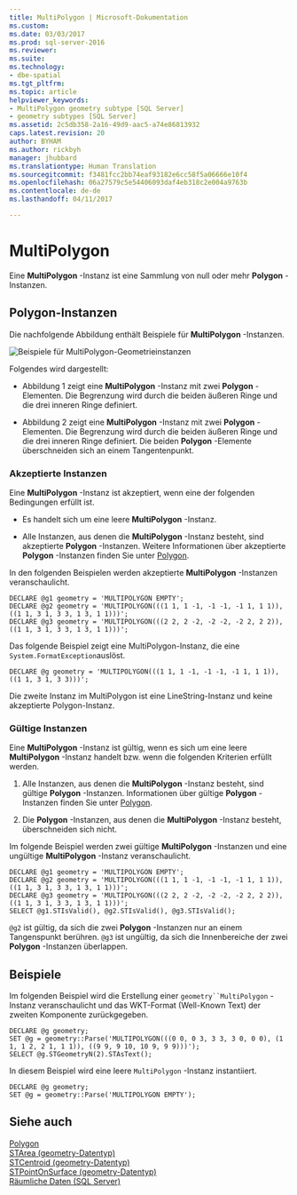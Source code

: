 ```yaml
---
title: MultiPolygon | Microsoft-Dokumentation
ms.custom: 
ms.date: 03/03/2017
ms.prod: sql-server-2016
ms.reviewer: 
ms.suite: 
ms.technology:
- dbe-spatial
ms.tgt_pltfrm: 
ms.topic: article
helpviewer_keywords:
- MultiPolygon geometry subtype [SQL Server]
- geometry subtypes [SQL Server]
ms.assetid: 2c5db358-2a16-49d9-aac5-a74e86813932
caps.latest.revision: 20
author: BYHAM
ms.author: rickbyh
manager: jhubbard
ms.translationtype: Human Translation
ms.sourcegitcommit: f3481fcc2bb74eaf93182e6cc58f5a06666e10f4
ms.openlocfilehash: 06a27579c5e54406093daf4eb318c2e004a9763b
ms.contentlocale: de-de
ms.lasthandoff: 04/11/2017

---
```

# <a name="multipolygon"></a>MultiPolygon
  Eine **MultiPolygon** -Instanz ist eine Sammlung von null oder mehr **Polygon** -Instanzen.  
  
## <a name="polygon-instances"></a>Polygon-Instanzen  
 Die nachfolgende Abbildung enthält Beispiele für **MultiPolygon** -Instanzen.  
  
 ![Beispiele für MultiPolygon-Geometrieinstanzen](../../relational-databases/spatial/media/multipolygon.gif "Examples of geometry MultiPolygon instances")  
  
 Folgendes wird dargestellt:  
  
-   Abbildung 1 zeigt eine **MultiPolygon** -Instanz mit zwei **Polygon** -Elementen. Die Begrenzung wird durch die beiden äußeren Ringe und die drei inneren Ringe definiert.  
  
-   Abbildung 2 zeigt eine **MultiPolygon** -Instanz mit zwei **Polygon** -Elementen. Die Begrenzung wird durch die beiden äußeren Ringe und die drei inneren Ringe definiert. Die beiden **Polygon** -Elemente überschneiden sich an einem Tangentenpunkt.  
  
### <a name="accepted-instances"></a>Akzeptierte Instanzen  
 Eine **MultiPolygon** -Instanz ist akzeptiert, wenn eine der folgenden Bedingungen erfüllt ist.  
  
-   Es handelt sich um eine leere **MultiPolygon** -Instanz.  
  
-   Alle Instanzen, aus denen die **MultiPolygon** -Instanz besteht, sind akzeptierte **Polygon** -Instanzen. Weitere Informationen über akzeptierte **Polygon** -Instanzen finden Sie unter [Polygon](../../relational-databases/spatial/polygon.md).  
  
 In den folgenden Beispielen werden akzeptierte **MultiPolygon** -Instanzen veranschaulicht.  
  
```  
DECLARE @g1 geometry = 'MULTIPOLYGON EMPTY';  
DECLARE @g2 geometry = 'MULTIPOLYGON(((1 1, 1 -1, -1 -1, -1 1, 1 1)),((1 1, 3 1, 3 3, 1 3, 1 1)))';  
DECLARE @g3 geometry = 'MULTIPOLYGON(((2 2, 2 -2, -2 -2, -2 2, 2 2)),((1 1, 3 1, 3 3, 1 3, 1 1)))';  
```  
  
 Das folgende Beispiel zeigt eine MultiPolygon-Instanz, die eine `System.FormatException`auslöst.  
  
```  
DECLARE @g geometry = 'MULTIPOLYGON(((1 1, 1 -1, -1 -1, -1 1, 1 1)),((1 1, 3 1, 3 3)))';  
```  
  
 Die zweite Instanz im MultiPolygon ist eine LineString-Instanz und keine akzeptierte Polygon-Instanz.  
  
### <a name="valid-instances"></a>Gültige Instanzen  
 Eine **MultiPolygon** -Instanz ist gültig, wenn es sich um eine leere **MultiPolygon** -Instanz handelt bzw. wenn die folgenden Kriterien erfüllt werden.  
  
1.  Alle Instanzen, aus denen die **MultiPolygon** -Instanz besteht, sind gültige **Polygon** -Instanzen. Informationen über gültige **Polygon** -Instanzen finden Sie unter [Polygon](../../relational-databases/spatial/polygon.md).  
  
2.  Die **Polygon** -Instanzen, aus denen die **MultiPolygon** -Instanz besteht, überschneiden sich nicht.  
  
 Im folgende Beispiel werden zwei gültige **MultiPolygon** -Instanzen und eine ungültige **MultiPolygon** -Instanz veranschaulicht.  
  
```  
DECLARE @g1 geometry = 'MULTIPOLYGON EMPTY';  
DECLARE @g2 geometry = 'MULTIPOLYGON(((1 1, 1 -1, -1 -1, -1 1, 1 1)),((1 1, 3 1, 3 3, 1 3, 1 1)))';  
DECLARE @g3 geometry = 'MULTIPOLYGON(((2 2, 2 -2, -2 -2, -2 2, 2 2)),((1 1, 3 1, 3 3, 1 3, 1 1)))';  
SELECT @g1.STIsValid(), @g2.STIsValid(), @g3.STIsValid();  
```  
  
 `@g2` ist gültig, da sich die zwei **Polygon** -Instanzen nur an einem Tangenspunkt berühren. `@g3` ist ungültig, da sich die Innenbereiche der zwei **Polygon** -Instanzen überlappen.  
  
## <a name="examples"></a>Beispiele  
 Im folgenden Beispiel wird die Erstellung einer `geometry``MultiPolygon` -Instanz veranschaulicht und das WKT-Format (Well-Known Text) der zweiten Komponente zurückgegeben.  
  
```  
DECLARE @g geometry;  
SET @g = geometry::Parse('MULTIPOLYGON(((0 0, 0 3, 3 3, 3 0, 0 0), (1 1, 1 2, 2 1, 1 1)), ((9 9, 9 10, 10 9, 9 9)))');  
SELECT @g.STGeometryN(2).STAsText();  
```  
  
 In diesem Beispiel wird eine leere `MultiPolygon` -Instanz instantiiert.  
  
```  
DECLARE @g geometry;  
SET @g = geometry::Parse('MULTIPOLYGON EMPTY');  
```  
  
## <a name="see-also"></a>Siehe auch  
 [Polygon](../../relational-databases/spatial/polygon.md)   
 [STArea &#40;geometry-Datentyp&#41;](../../t-sql/spatial-geometry/starea-geometry-data-type.md)   
 [STCentroid &#40;geometry-Datentyp&#41;](../../t-sql/spatial-geometry/stcentroid-geometry-data-type.md)   
 [STPointOnSurface &#40;geometry-Datentyp&#41;](../../t-sql/spatial-geometry/stpointonsurface-geometry-data-type.md)   
 [Räumliche Daten &#40;SQL Server&#41;](../../relational-databases/spatial/spatial-data-sql-server.md)  
  
  
